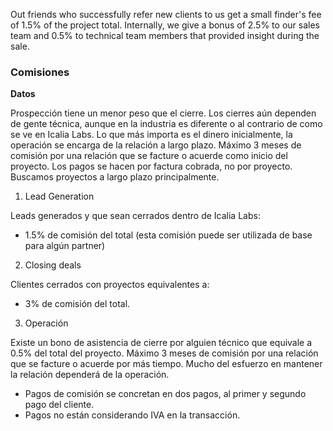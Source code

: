 Out friends who successfully refer new clients to us get a small finder's fee of
1.5% of the project total. Internally, we give a bonus of 2.5% to our sales
team and 0.5% to technical team members that provided insight during the
sale.


<h3>Comisiones</h3>

__Datos__

Prospección tiene un menor peso que el cierre. Los cierres aún dependen de gente técnica, aunque en la industria es diferente o al contrario de como se ve en Icalia Labs.
Lo que más importa es el dinero inicialmente, la operación se encarga de la relación a largo plazo. Máximo 3 meses de comisión por una relación que se facture o acuerde como inicio del proyecto.
Los pagos se hacen por factura cobrada, no por proyecto.
Buscamos proyectos a largo plazo principalmente.


1. Lead Generation

Leads generados y que sean cerrados dentro de Icalia Labs:

* 1.5% de comisión del total (esta comisión puede ser utilizada de base para algún partner)


2. Closing deals

Clientes cerrados con proyectos equivalentes a:

* 3% de comisión del total.

3. Operación

Existe un bono de asistencia de cierre por alguien técnico que equivale a 0.5% del total del proyecto.
Máximo 3 meses de comisión por una relación que se facture o acuerde por más tiempo. Mucho del esfuerzo en mantener la relación dependerá de la operación.

* Pagos de comisión se concretan en dos pagos, al primer y segundo pago del cliente.
* Pagos no están considerando IVA en la transacción.
